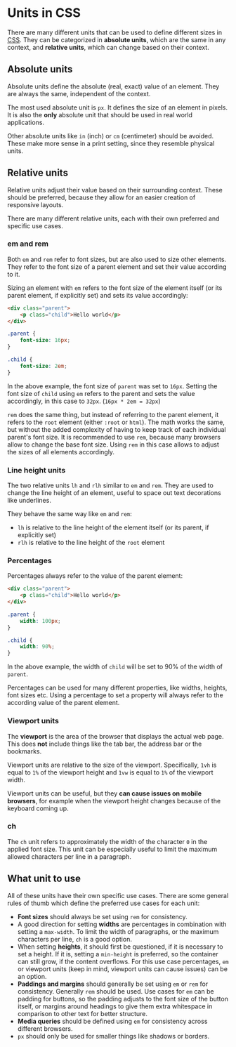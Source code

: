 # Units in CSS

There are many different units that can be used to define different sizes in [CSS](css.md). They can be categorized in **absolute units**, which are the same in any context, and **relative units**, which can change based on their context.

## Absolute units

Absolute units define the absolute (real, exact) value of an element. They are always the same, independent of the context.

The most used absolute unit is `px`. It defines the size of an element in pixels. It is also the **only** absolute unit that should be used in real world applications.

Other absolute units like `in` (inch) or `cm` (centimeter) should be avoided. These make more sense in a print setting, since they resemble physical units.

## Relative units

Relative units adjust their value based on their surrounding context. These should be preferred, because they allow for an easier creation of responsive layouts.

There are many different relative units, each with their own preferred and specific use cases.

### em and rem

Both `em` and `rem` refer to font sizes, but are also used to size other elements. They refer to the font size of a parent element and set their value according to it.

Sizing an element with `em` refers to the font size of the element itself (or its parent element, if explicitly set) and sets its value accordingly:

```html
<div class="parent">
	<p class="child">Hello world</p>
</div>
```

```css
.parent {
	font-size: 16px;
}

.child {
	font-size: 2em;
}
```

In the above example, the font size of `parent` was set to `16px`. Setting the font size of `child` using `em` refers to the parent and sets the value accordingly, in this case to `32px`. (`16px * 2em = 32px`)

`rem` does the same thing, but instead of referring to the parent element, it refers to the `root` element (either `:root` or `html`). The math works the same, but without the added complexity of having to keep track of each individual parent's font size. It is recommended to use `rem`, because many browsers allow to change the base font size. Using `rem` in this case allows to adjust the sizes of all elements accordingly.

### Line height units

The two relative units `lh` and `rlh` similar to `em` and `rem`. They are used to change the line height of an element, useful to space out text decorations like underlines.

They behave the same way like `em` and `rem`:

- `lh` is relative to the line height of the element itself (or its parent, if explicitly set)
- `rlh` is relative to the line height of the `root` element

### Percentages

Percentages always refer to the value of the parent element:

```html
<div class="parent">
	<p class="child">Hello world</p>
</div>
```

```css
.parent {
	width: 100px;
}

.child {
	width: 90%;
}
```

In the above example, the width of `child` will be set to 90% of the width of `parent`.

Percentages can be used for many different properties, like widths, heights, font sizes etc. Using a percentage to set a property will always refer to the according value of the parent element.

### Viewport units

The **viewport** is the area of the browser that displays the actual web page. This does **not** include things like the tab bar, the address bar or the bookmarks.

Viewport units are relative to the size of the viewport. Specifically, `1vh` is equal to `1%` of the viewport height and `1vw` is equal to `1%` of the viewport width.

Viewport units can be useful, but they **can cause issues on mobile browsers**, for example when the viewport height changes because of the keyboard coming up.

### ch

The `ch` unit refers to approximately the width of the character `0` in the applied font size. This unit can be especially useful to limit the maximum allowed characters per line in a paragraph.

## What unit to use

All of these units have their own specific use cases. There are some general rules of thumb which define the preferred use cases for each unit:

- **Font sizes** should always be set using `rem` for consistency.
- A good direction for setting **widths** are percentages in combination with setting a `max-width`. To limit the width of paragraphs, or the maximum characters per line, `ch` is a good option.
- When setting **heights**, it should first be questioned, if it is necessary to set a height. If it is, setting a `min-height` is preferred, so the container can still grow, if the content overflows. For this use case percentages, `em` or viewport units (keep in mind, viewport units can cause issues) can be an option.
- **Paddings and margins** should generally be set using `em` or `rem` for consistency. Generally `rem` should be used. Use cases for `em` can be padding for buttons, so the padding adjusts to the font size of the button itself, or margins around headings to give them extra whitespace in comparison to other text for better structure.
- **Media queries** should be defined using `em` for consistency across different browsers.
- `px` should only be used for smaller things like shadows or borders.
